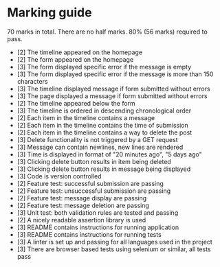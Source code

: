 # Marking guide

70 marks in total. There are no half marks. 80% (56 marks) required to pass.

 - [2] The timeline appeared on the homepage
 - [2] The form appeared on the homepage
 - [3] The form displayed specific error if the message is empty
 - [3] The form displayed specific error if the message is more than 150 characters
 - [3] The timeline displayed message if form submitted without errors
 - [3] The page displayed a message if form submitted without errors
 - [2] The timeline appeared below the form
 - [3] The timeline is ordered in descending chronological order
 - [2] Each item in the timeline contains a message
 - [2] Each item in the timeline contains the time of submission
 - [2] Each item in the timeline contains a way to delete the post
 - [3] Delete functionality is not triggered by a GET request
 - [3] Message can contain newlines, new lines are rendered
 - [3] Time is displayed in format of "20 minutes ago", "5 days ago"
 - [3] Clicking delete button results in item being deleted
 - [3] Clicking delete button results in message being displayed
 - [3] Code is version controlled
 - [2] Feature test: successful submission are passing
 - [2] Feature test: unsuccessful submission are passing
 - [2] Feature test: message display are passing
 - [2] Feature test: message deletion are passing
 - [3] Unit test: both validation rules are tested and passing
 - [2] A nicely readable assertion library is used
 - [3] README contains instructions for running application
 - [3] README contains instructions for running tests
 - [3] A linter is set up and passing for all languages used in the project
 - [3] There are browser based tests using selenium or similar, all tests pass
 
